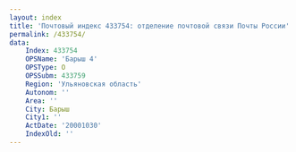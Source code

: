 ```yaml
---
layout: index
title: 'Почтовый индекс 433754: отделение почтовой связи Почты России'
permalink: /433754/
data:
    Index: 433754
    OPSName: 'Барыш 4'
    OPSType: О
    OPSSubm: 433759
    Region: 'Ульяновская область'
    Autonom: ''
    Area: ''
    City: Барыш
    City1: ''
    ActDate: '20001030'
    IndexOld: ''
---
```

